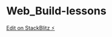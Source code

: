 # Web_Build-lessons

[Edit on StackBlitz ⚡️](https://stackblitz.com/edit/website-building-p3-us49ks)